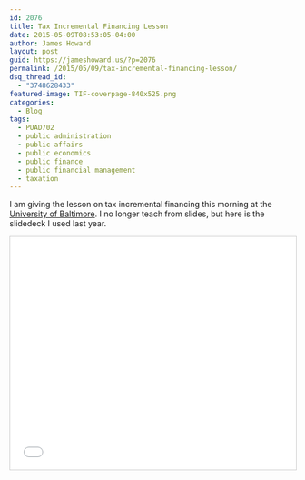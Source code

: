 ```yaml
---
id: 2076
title: Tax Incremental Financing Lesson
date: 2015-05-09T08:53:05-04:00
author: James Howard
layout: post
guid: https://jameshoward.us/?p=2076
permalink: /2015/05/09/tax-incremental-financing-lesson/
dsq_thread_id:
  - "3748628433"
featured-image: TIF-coverpage-840x525.png
categories:
  - Blog
tags:
  - PUAD702
  - public administration
  - public affairs
  - public economics
  - public finance
  - public financial management
  - taxation
---
```

I am giving the lesson on tax incremental financing this morning at the <a href="http://www.ubalt.edu">University of Baltimore</a>.  I no longer teach from slides, but here is the slidedeck I used last year.

<iframe src="//www.slideshare.net/slideshow/embed_code/key/mXWGtUwgBALY4H" width="100%" height="410" frameborder="0" marginwidth="0" marginheight="0" scrolling="no" style="border:1px solid #CCC; border-width:1px; margin-bottom:5px; max-width: 100%;" allowfullscreen> </iframe>
